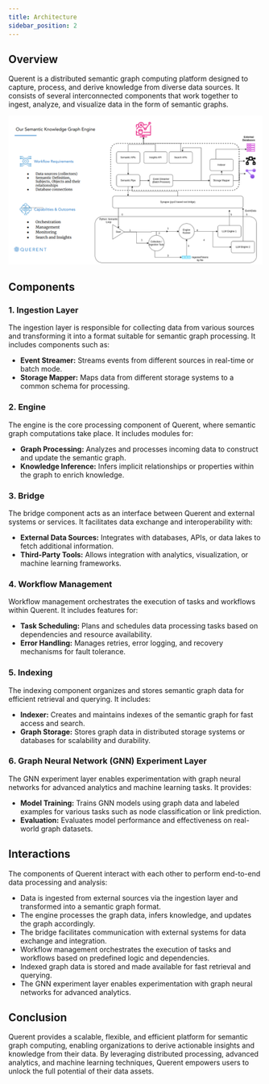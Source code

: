 ```yaml
---
title: Architecture
sidebar_position: 2
---
```


## Overview

Querent is a distributed semantic graph computing platform designed to capture, process, and derive knowledge from diverse data sources. It consists of several interconnected components that work together to ingest, analyze, and visualize data in the form of semantic graphs.

![Architecture Diagram](../assets/simple_arch.png)

## Components

### 1. Ingestion Layer

The ingestion layer is responsible for collecting data from various sources and transforming it into a format suitable for semantic graph processing. It includes components such as:

- **Event Streamer:** Streams events from different sources in real-time or batch mode.
- **Storage Mapper:** Maps data from different storage systems to a common schema for processing.

### 2. Engine

The engine is the core processing component of Querent, where semantic graph computations take place. It includes modules for:

- **Graph Processing:** Analyzes and processes incoming data to construct and update the semantic graph.
- **Knowledge Inference:** Infers implicit relationships or properties within the graph to enrich knowledge.

### 3. Bridge

The bridge component acts as an interface between Querent and external systems or services. It facilitates data exchange and interoperability with:

- **External Data Sources:** Integrates with databases, APIs, or data lakes to fetch additional information.
- **Third-Party Tools:** Allows integration with analytics, visualization, or machine learning frameworks.

### 4. Workflow Management

Workflow management orchestrates the execution of tasks and workflows within Querent. It includes features for:

- **Task Scheduling:** Plans and schedules data processing tasks based on dependencies and resource availability.
- **Error Handling:** Manages retries, error logging, and recovery mechanisms for fault tolerance.

### 5. Indexing

The indexing component organizes and stores semantic graph data for efficient retrieval and querying. It includes:

- **Indexer:** Creates and maintains indexes of the semantic graph for fast access and search.
- **Graph Storage:** Stores graph data in distributed storage systems or databases for scalability and durability.

### 6. Graph Neural Network (GNN) Experiment Layer

The GNN experiment layer enables experimentation with graph neural networks for advanced analytics and machine learning tasks. It provides:

- **Model Training:** Trains GNN models using graph data and labeled examples for various tasks such as node classification or link prediction.
- **Evaluation:** Evaluates model performance and effectiveness on real-world graph datasets.

## Interactions

The components of Querent interact with each other to perform end-to-end data processing and analysis:

- Data is ingested from external sources via the ingestion layer and transformed into a semantic graph format.
- The engine processes the graph data, infers knowledge, and updates the graph accordingly.
- The bridge facilitates communication with external systems for data exchange and integration.
- Workflow management orchestrates the execution of tasks and workflows based on predefined logic and dependencies.
- Indexed graph data is stored and made available for fast retrieval and querying.
- The GNN experiment layer enables experimentation with graph neural networks for advanced analytics.

## Conclusion

Querent provides a scalable, flexible, and efficient platform for semantic graph computing, enabling organizations to derive actionable insights and knowledge from their data. By leveraging distributed processing, advanced analytics, and machine learning techniques, Querent empowers users to unlock the full potential of their data assets.
